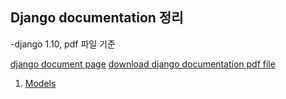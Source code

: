 ## Django documentation 정리
-django 1.10, pdf 파일 기준

[django document page](https://docs.djangoproject.com/en/1.10/)
[download django documentation pdf file](https://media.readthedocs.org/pdf/django/1.10.x/django.pdf)

1. [Models](https://github.com/bartkim0426/django-document/blob/master/models/models.md)
